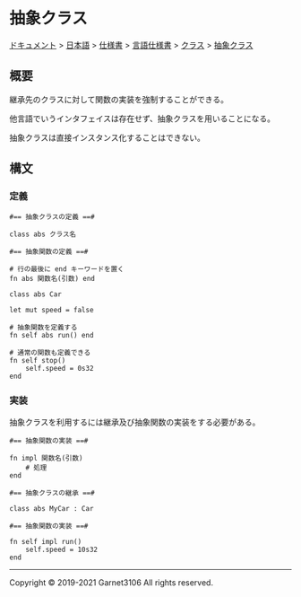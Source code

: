 # 抽象クラス

[ドキュメント](../../../../../index.md) > [日本語](../../../../index.md) > [仕様書](../../../index.md) > [言語仕様書](../../index.md) > [クラス](../index.md) > [抽象クラス](./index.md)

## 概要

継承先のクラスに対して関数の実装を強制することができる。

他言語でいうインタフェイスは存在せず、抽象クラスを用いることになる。

抽象クラスは直接インスタンス化することはできない。

## 構文

### 定義

```
#== 抽象クラスの定義 ==#

class abs クラス名

#== 抽象関数の定義 ==#

# 行の最後に end キーワードを置く
fn abs 関数名(引数) end
```

```
class abs Car

let mut speed = false

# 抽象関数を定義する
fn self abs run() end

# 通常の関数も定義できる
fn self stop()
    self.speed = 0s32
end
```

### 実装

抽象クラスを利用するには継承及び抽象関数の実装をする必要がある。

```
#== 抽象関数の実装 ==#

fn impl 関数名(引数)
    # 処理
end
```

```
#== 抽象クラスの継承 ==#

class abs MyCar : Car

#== 抽象関数の実装 ==#

fn self impl run()
    self.speed = 10s32
end
```

---

Copyright © 2019-2021 Garnet3106 All rights reserved.
